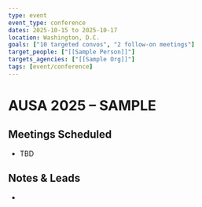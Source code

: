 ```yaml
---
type: event
event_type: conference
dates: 2025-10-15 to 2025-10-17
location: Washington, D.C.
goals: ["10 targeted convos", "2 follow-on meetings"]
target_people: ["[[Sample Person]]"]
targets_agencies: ["[[Sample Org]]"]
tags: [event/conference]
---
```


# AUSA 2025 – SAMPLE

## Meetings Scheduled
- TBD

## Notes & Leads
- 
